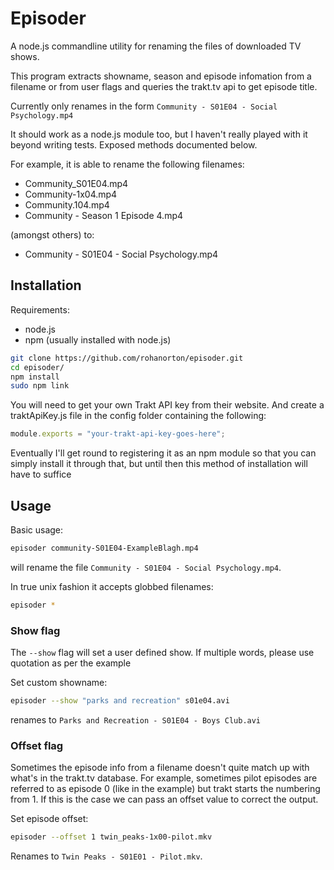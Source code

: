 Episoder
========

A node.js commandline utility for renaming the files of downloaded TV shows.

This program extracts showname, season and episode infomation from a filename or
from user flags and queries the trakt.tv api to get episode title.

Currently only renames in the form `Community - S01E04 - Social Psychology.mp4`

It should work as a node.js module too, but I haven't really played with it
beyond writing tests. Exposed methods documented below.

For example, it is able to rename the following filenames:

- Community_S01E04.mp4
- Community-1x04.mp4
- Community.104.mp4
- Community - Season 1 Episode 4.mp4
  
(amongst others) to:

- Community - S01E04 - Social Psychology.mp4

Installation
------------

Requirements:
- node.js
- npm (usually installed with node.js)

```bash
git clone https://github.com/rohanorton/episoder.git
cd episoder/
npm install
sudo npm link
```
You will need to get your own Trakt API key from their website. And create a
traktApiKey.js file in the config folder containing the following:

```javascript
module.exports = "your-trakt-api-key-goes-here";
```

Eventually I'll get round to registering it as an npm module so that you can
simply install it through that, but until then this method of installation will
have to suffice

Usage
-----

Basic usage:

```bash
episoder community-S01E04-ExampleBlagh.mp4
```

will rename the file `Community - S01E04 - Social Psychology.mp4`.

In true unix fashion it accepts globbed filenames:

```bash
episoder *
```

### Show flag
The `--show` flag will set a user defined show. If multiple words, please use
quotation as per the example

Set custom showname:

```bash
episoder --show "parks and recreation" s01e04.avi
```

renames to `Parks and Recreation - S01E04 - Boys Club.avi`


### Offset flag

Sometimes the episode info from a filename doesn't quite match up with what's in
the trakt.tv database. For example, sometimes pilot episodes are referred to as
episode 0 (like in the example) but trakt starts the numbering from 1. If this
is the case we can pass an offset value to correct the output.

Set episode offset:

```bash
episoder --offset 1 twin_peaks-1x00-pilot.mkv
```

Renames to `Twin Peaks - S01E01 - Pilot.mkv`.


